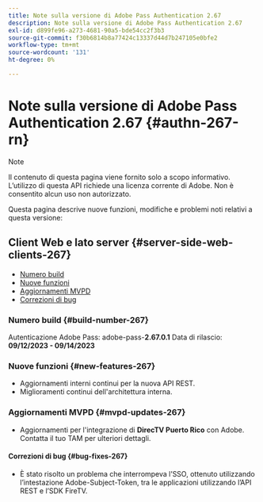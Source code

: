 ```yaml
---
title: Note sulla versione di Adobe Pass Authentication 2.67
description: Note sulla versione di Adobe Pass Authentication 2.67
exl-id: d899fe96-a273-4681-90a5-bde54cc2f3b3
source-git-commit: f30b6814b8a77424c13337d44d7b247105e0bfe2
workflow-type: tm+mt
source-wordcount: '131'
ht-degree: 0%

---
```


# Note sulla versione di Adobe Pass Authentication 2.67 {#authn-267-rn}

>[!NOTE]
>
>Il contenuto di questa pagina viene fornito solo a scopo informativo. L’utilizzo di questa API richiede una licenza corrente di Adobe. Non è consentito alcun uso non autorizzato.

Questa pagina descrive nuove funzioni, modifiche e problemi noti relativi a questa versione:

## Client Web e lato server {#server-side-web-clients-267}

* [Numero build](#build-number-267)
* [Nuove funzioni](#new-features-267)
* [Aggiornamenti MVPD](#mvpd-updates-267)
* [Correzioni di bug](#bug-fixes-267)

### Numero build {#build-number-267}

Autenticazione Adobe Pass: adobe-pass-**2.67.0.1**
Data di rilascio: **09/12/2023 - 09/14/2023**

### Nuove funzioni {#new-features-267}

* Aggiornamenti interni continui per la nuova API REST.
* Miglioramenti continui dell&#39;architettura interna.

### Aggiornamenti MVPD {#mvpd-updates-267}

* Aggiornamenti per l&#39;integrazione di **DirecTV Puerto Rico** con Adobe. Contatta il tuo TAM per ulteriori dettagli.

#### Correzioni di bug {#bug-fixes-267}

* È stato risolto un problema che interrompeva l’SSO, ottenuto utilizzando l’intestazione Adobe-Subject-Token, tra le applicazioni utilizzando l’API REST e l’SDK FireTV.
